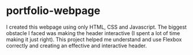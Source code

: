# portfolio-webpage
I created this webpage using only HTML, CSS and Javascript. The biggest obstacle I faced was making the header interactive (I spent a lot of time making it just right). This project helped me understand and use Flexbox correctly and creating an effective and interactive header.
